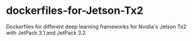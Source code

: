 # dockerfiles-for-Jetson-Tx2
Dockerfiles for different deep learning frameworks for Nvidia's Jetson Tx2 with JetPack 3.1 and JetPack 3.2
